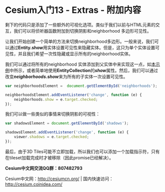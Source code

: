 # Cesium入门13 - Extras - 附加内容
剩下的代码只是添加了一些额外的可视化选项。类似于我们以前与HTML元素的交互，我们可以将侦听器函数附加到切换阴影和neighborhood 多边形可见性。

让我们开始创建一个简单的方法来切换neighborhood多边形。一般来说，我们可以通过**Entity.show**用实体设置可见性来隐藏实体。但是，这只为单个实体设置可见性，并且我们希望一次性隐藏或显示所有的neighborhood实体。

我们可以通过将所有的neighborhood 实体添加到父实体中来实现这一点，如[本示例](https://cesiumjs.org/Cesium/Build/Apps/Sandcastle/index.html?src=Show%20or%20Hide%20Entities.html&label=Showcases)中所示，或者简单地使用**EntityCollection**的***show***属性。然后，我们可以通过改变***neighborhoods.show***来为所有的子实体一次设置可见性。

```javascript
var neighborhoodsElement =  document.getElementById('neighborhoods');

neighborhoodsElement.addEventListener('change', function (e) {
    neighborhoods.show = e.target.checked;
});
```
我们可以做一些类似的事情来切换阴影的可视性：
```javascript
var shadowsElement = document.getElementById('shadows');

shadowsElement.addEventListener('change', function (e) {
    viewer.shadows = e.target.checked;
});
```

最后，由于3D Tiles可能不立即加载，所以我们也可以添加一个加载指示符，只有在tileset加载完成时才被移除（因此promise已经解决）。

**Cesium中文网交流QQ群：807482793**

Cesium中文网：http://cesiumcn.org/ | 国内快速访问：http://cesium.coinidea.com/